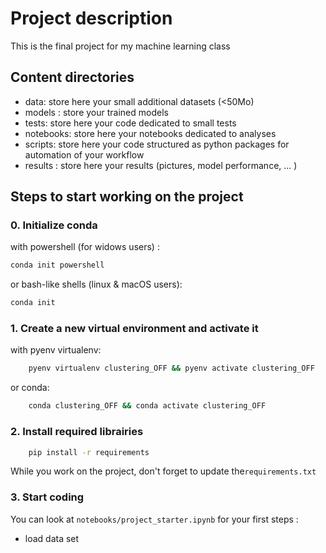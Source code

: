 # Project description

This is the final project for my machine learning class

## Content directories

- data: store here your small additional datasets (<50Mo)
- models : store your trained models
- tests: store here your code dedicated to small tests 
- notebooks: store here your notebooks dedicated to analyses
- scripts: store here your code structured as python packages for automation of your workflow
- results : store here your results (pictures, model performance, ... )

## Steps to start working on the project

### 0. Initialize conda

with powershell (for widows users) : 

```zsh
conda init powershell
```

or bash-like shells (linux & macOS users):

```zsh
conda init
```
### 1. Create a new virtual environment and activate it 
with pyenv virtualenv:
```bash
	pyenv virtualenv clustering_OFF && pyenv activate clustering_OFF
```
or conda:
```bash
	conda clustering_OFF && conda activate clustering_OFF
```
### 2. Install required librairies 

```bash
  	pip install -r requirements
```

While you work on the project, don't forget to update the`requirements.txt`

### 3. Start coding
You can look at `notebooks/project_starter.ipynb` for your first steps : 
- load data set 
